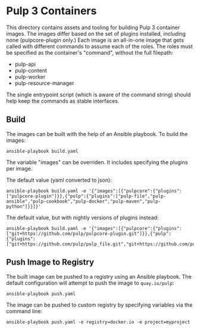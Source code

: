 # Pulp 3 Containers

This directory contains assets and tooling for building Pulp 3 container images. The images differ based on the set of plugins installed, including none (pulpcore-plugin only.) Each image is an all-in-one image that gets called with different commands to assume each of the roles. The roles must be specified as the container's "command", without the full filepath:

* pulp-api
* pulp-content
* pulp-worker
* pulp-resource-manager

The single entrypoint script (which is aware of the command string) should help keep the commands as stable interfaces.

## Build

The images can be built with the help of an Ansible playbook. To build the images:

    ansible-playbook build.yaml

The variable "images" can be overriden. It includes specifying the plugins per image.

The default value (yaml converted to json):

    ansible-playbook build.yaml -e '{"images":[{"pulpcore":{"plugins":["pulpcore-plugin"]}},{"pulp":{"plugins":["pulp-file","pulp-ansible","pulp-cookbook","pulp-docker","pulp-maven","pulp-python"]}}]}'

The default value, but with nightly versions of plugins instead:

    ansible-playbook build.yaml -e '{"images":[{"pulpcore":{"plugins":["git+https://github.com/pulp/pulpcore-plugin.git"]}},{"pulp":{"plugins":["git+https://github.com/pulp/pulp_file.git","git+https://github.com/pulp/pulp_ansible.git","git+https://github.com/gmbnomis/pulp_cookbook.git","git+https://github.com/pulp/pulp_docker.git","git+https://github.com/pulp/pulp_maven.git","git+https://github.com/pulp/pulp_python.git"]}}]}'

## Push Image to Registry

The built image can be pushed to a registry using an Ansible playbook. The default configuration will attempt to push the image to `quay.io/pulp`:

    ansible-playbook push.yaml

The image can be pushed to custom registry by specifying variables via the command line:

    ansible-playbook push.yaml -e registry=docker.io -e project=myproject
